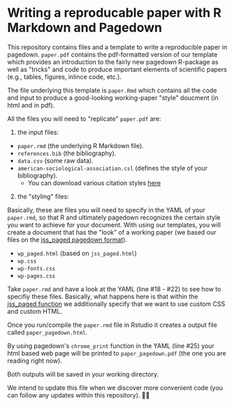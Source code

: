 # Writing a reproducable paper with R Markdown and Pagedown
This repository contains files and a template to write a reproducible paper in pagedown. `paper.pdf` contains the pdf-formatted version of our template which provides an introduction to the fairly new pagedown R-package as well as "tricks" and code to produce important elements of scientific papers (e.g., tables, figures, inlince code, etc.).
 
The file underlying this template is `paper.Rmd` which contains all the code and input to produce a good-looking working-paper "style" doucment (in html and in pdf).

All the files you will need to "replicate" `paper.pdf` are:

1. the input files:

* `paper.rmd` (the underlying R Markdown file).
* `references.bib` (the bibliography).
* `data.csv` (some raw data).
* `american-sociological-association.csl` (defines the style of your bibliography). 
  * You can download various citation styles [here](https://github.com/citation-style-language/styles)

2. the "styling" files:

Basically, these are files you will need to specify in the YAML of your `paper.rmd`, so that R and ultimately pagedown recognizes the certain style you want to achieve for your document. With using our templates, you will create a document that has the "look" of a working paper (we based our files on the [jss_paged pagedown format](https://github.com/rstudio/pagedown#journal-of-statistical-software-article-pagedownjss_paged)). 

* `wp_paged.html` (based on `jss_paged.html`)
* `wp.css`
* `wp-fonts.css`
* `wp-pages.css`

Take `paper.rmd` and have a look at the YAML (line \#18 - \#22) to see how to specifiy these files.
Basically, what happens here is that within the [jss_paged function](https://rdrr.io/cran/pagedown/man/jss_paged.html) we additionally specify that we want to use custom CSS and custom HTML.

Once you run/compile the `paper.rmd` file in Rstudio it creates a output file called `paper_pagedown.html`.

By using pagedown's `chrome_print` function in the YAML (line \#25) your html based web page will be printed to `paper_pagedown.pdf` (the one you are reading right now).

Both outputs will be saved in your working directory.



We intend to update this file when we discover more convenient code (you can follow any updates within this repository). 🕵️‍♀️

 
